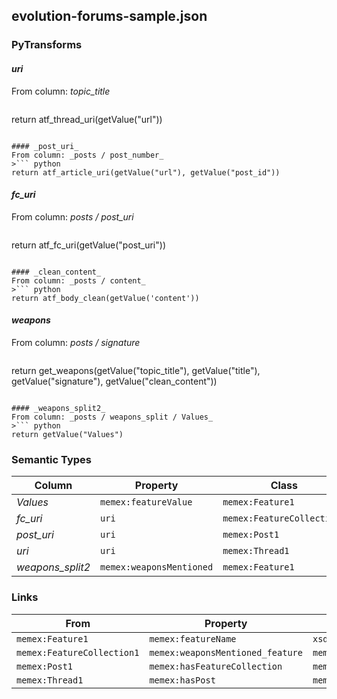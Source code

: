 ## evolution-forums-sample.json

### PyTransforms
#### _uri_
From column: _topic_title_
>``` python
return atf_thread_uri(getValue("url"))
```

#### _post_uri_
From column: _posts / post_number_
>``` python
return atf_article_uri(getValue("url"), getValue("post_id"))
```

#### _fc_uri_
From column: _posts / post_uri_
>``` python
return atf_fc_uri(getValue("post_uri"))
```

#### _clean_content_
From column: _posts / content_
>``` python
return atf_body_clean(getValue('content'))
```

#### _weapons_
From column: _posts / signature_
>``` python
return get_weapons(getValue("topic_title"), getValue("title"), getValue("signature"), getValue("clean_content"))
```

#### _weapons_split2_
From column: _posts / weapons_split / Values_
>``` python
return getValue("Values")
```


### Semantic Types
| Column | Property | Class |
|  ----- | -------- | ----- |
| _Values_ | `memex:featureValue` | `memex:Feature1`|
| _fc_uri_ | `uri` | `memex:FeatureCollection1`|
| _post_uri_ | `uri` | `memex:Post1`|
| _uri_ | `uri` | `memex:Thread1`|
| _weapons_split2_ | `memex:weaponsMentioned` | `memex:Feature1`|


### Links
| From | Property | To |
|  --- | -------- | ---|
| `memex:Feature1` | `memex:featureName` | `xsd:weaponsMentioned`|
| `memex:FeatureCollection1` | `memex:weaponsMentioned_feature` | `memex:Feature1`|
| `memex:Post1` | `memex:hasFeatureCollection` | `memex:FeatureCollection1`|
| `memex:Thread1` | `memex:hasPost` | `memex:Post1`|
